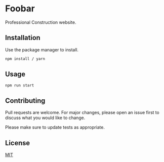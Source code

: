 # Foobar

Professional Construction website.

## Installation

Use the package manager to install.

```bash
npm install / yarn 
```

## Usage

```
npm run start

```

## Contributing
Pull requests are welcome. For major changes, please open an issue first to discuss what you would like to change.

Please make sure to update tests as appropriate.

## License
[MIT](https://choosealicense.com/licenses/mit/)
